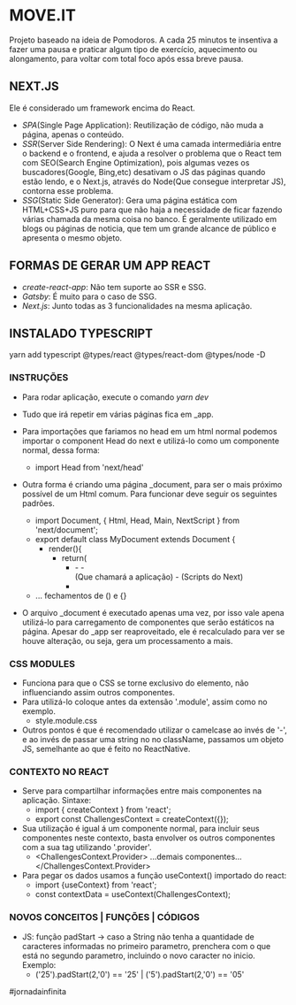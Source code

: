 # MOVE.IT

Projeto baseado na ideia de Pomodoros. A cada 25 minutos te insentiva a fazer uma pausa e praticar algum tipo de exercício, aquecimento ou alongamento, para voltar com total foco após essa breve pausa. 

## NEXT.JS

Ele é considerado um framework encima do React.
- *SPA*(Single Page Application): Reutilização de código, não muda a página, apenas o conteúdo.
- *SSR*(Server Side Rendering): O Next é uma camada intermediária entre o backend e o frontend, e ajuda a resolver o problema que o React tem com SEO(Search Engine Optimization), pois algumas vezes os buscadores(Google, Bing,etc) desativam o JS das páginas quando estão lendo, e o Next.js, através do Node(Que consegue interpretar JS), contorna esse problema.
- *SSG*(Static Side Generator): Gera uma página estática com HTML+CSS+JS puro para que não haja a necessidade de ficar fazendo várias chamada da mesma coisa no banco. É geralmente utilizado em blogs ou páginas de noticia, que tem um grande alcance de público e apresenta o mesmo objeto.

## FORMAS DE GERAR UM APP REACT

- *create-react-app*: Não tem suporte ao SSR e SSG.
- *Gatsby*: É muito para o caso de SSG.
- *Next.js*: Junto todas as 3 funcionalidades na mesma aplicação.

## INSTALADO TYPESCRIPT

yarn add typescript @types/react @types/react-dom @types/node -D

### INSTRUÇÕES

- Para rodar aplicação, execute o comando *yarn dev*
- Tudo que irá repetir em várias páginas fica em _app.

- Para importações que fariamos no head em um html normal podemos importar o component Head do next e utilizá-lo como um componente normal, dessa forma:
    - import Head from 'next/head'
- Outra forma é criando uma página _document, para ser o mais próximo possível de um Html comum. Para funcionar deve seguir os seguintes padrões.
    - import Document, { Html, Head, Main, NextScript } from 'next/document';
    - export default class MyDocument extends Document {
        - render(){
            - return(
                - <Html>
                    - <Head></Head>
                    - <Main/> (Que chamará a aplicação)
                    - <NextScript/> (Scripts do Next)
                - </Html>
    - ... fechamentos de () e {}
- O arquivo _document é executado apenas uma vez, por isso vale apena utilizá-lo para carregamento de componentes que serão estáticos na página. Apesar do _app ser reaproveitado, ele é recalculado para ver se houve alteração, ou seja, gera um processamento a mais.

### CSS MODULES

- Funciona para que o CSS se torne exclusivo do elemento, não influenciando assim outros componentes.
- Para utilizá-lo coloque antes da extensão '.module', assim como no exemplo.
    - style.module.css
- Outros pontos é que é recomendado utilizar o camelcase ao invés de '-', e ao invés de passar uma string no no className, passamos um objeto JS, semelhante ao que é feito no ReactNative.

### CONTEXTO NO REACT

- Serve para compartilhar informações entre mais componentes na aplicação. Sintaxe:
    - import { createContext } from 'react';
    - export const ChallengesContext = createContext({});
- Sua utilização é igual á um componente normal, para incluir seus componentes neste contexto, basta envolver os outros componentes com a sua tag utilizando '.provider'.
    - <ChallengesContext.Provider> ...demais componentes... </ChallengesContext.Provider>
- Para pegar os dados usamos a função useContext() importado do react:
    - import {useContext} from 'react';
    - const contextData = useContext(ChallengesContext);

### NOVOS CONCEITOS | FUNÇÕES | CÓDIGOS

- JS: função padStart -> caso a String não tenha a quantidade de caracteres informadas no primeiro parametro, prenchera com o que está no segundo parametro, incluindo o novo caracter no inicio. Exemplo:
    - ('25').padStart(2,'0') == '25' | ('5').padStart(2,'0') == '05'

#jornadainfinita
